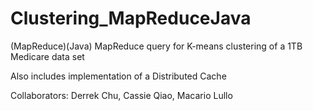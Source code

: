 Clustering_MapReduceJava
========================

(MapReduce)(Java) MapReduce query for K-means clustering of a 1TB Medicare data set

Also includes implementation of a Distributed Cache

Collaborators: Derrek Chu, Cassie Qiao, Macario Lullo
